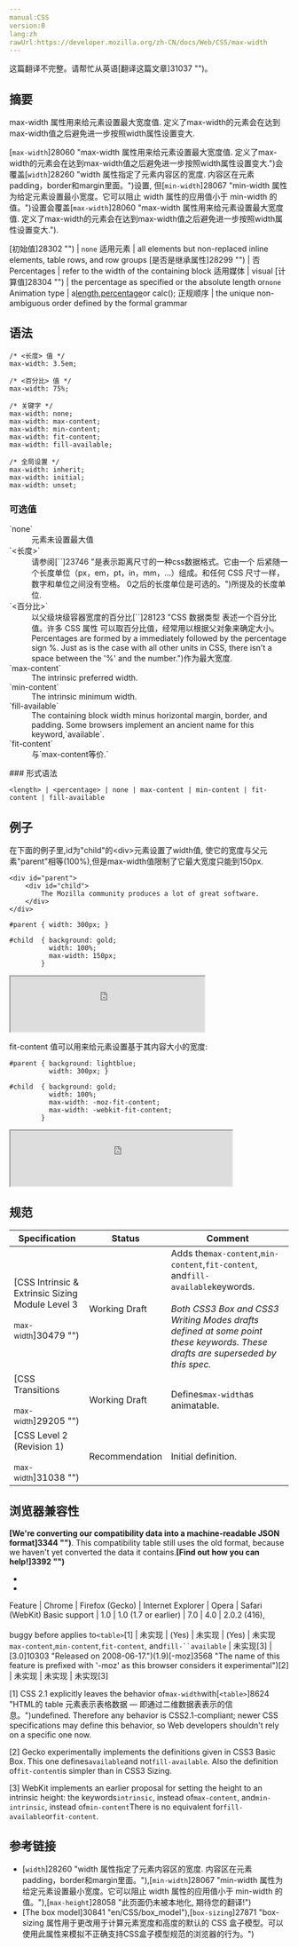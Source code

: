 ```yaml
---
manual:CSS
version:0
lang:zh
rawUrl:https://developer.mozilla.org/zh-CN/docs/Web/CSS/max-width
---
```




这篇翻译不完整。请帮忙从英语[翻译这篇文章]31037 "")。





## 摘要<a name="摘要"></a>


max-width 属性用来给元素设置最大宽度值. 定义了max-width的元素会在达到max-width值之后避免进一步按照width属性设置变大.



[`max-width`]28060 "max-width 属性用来给元素设置最大宽度值. 定义了max-width的元素会在达到max-width值之后避免进一步按照width属性设置变大.")会覆盖[`width`]28260 "width 属性指定了元素内容区的宽度. 内容区在元素padding，border和margin里面。")设置, 但[`min-width`]28067 "min-width 属性为给定元素设置最小宽度。它可以阻止 width 属性的应用值小于 min-width 的值。")设置会覆盖[`max-width`]28060 "max-width 属性用来给元素设置最大宽度值. 定义了max-width的元素会在达到max-width值之后避免进一步按照width属性设置变大.").


[初始值]28302 "") | `none` 
适用元素 | all elements but non-replaced inline elements, table rows, and row groups 
[是否是继承属性]28299 "") | 否 
Percentages | refer to the width of the containing block 
适用媒体 | visual 
[计算值]28304 "") | the percentage as specified or the absolute length or`none` 
Animation type | a[length](%4561#Interpolation "Values of the <length> CSS data type are interpolated as real, floating-point numbers."),[percentage](%4567#Interpolation "Values of the <percentage> CSS data type are interpolated as real, floating-point numbers.")or calc(); 
正规顺序 | the unique non-ambiguous order defined by the formal grammar 


## 语法<a name="语法"></a>

```
/* <长度> 值 */
max-width: 3.5em;

/* <百分比> 值 */
max-width: 75%;

/* 关键字 */
max-width: none;
max-width: max-content;
max-width: min-content;
max-width: fit-content;
max-width: fill-available;

/* 全局设置 */
max-width: inherit;
max-width: initial;
max-width: unset;
```

### 可选值<a name="可选值"></a>
<dl><dt id=''>`none`</dt><dd>元素未设置最大值</dd><dt id=''>`<长度>`</dt><dd>请参阅[`<length>`]23746 "是表示距离尺寸的一种css数据格式。它由一个 <number> 后紧随一个长度单位（px，em，pt，in，mm，...）组成。和任何 CSS 尺寸一样，数字和单位之间没有空格。<number> 0之后的长度单位是可选的。")所提及的长度单位.</dd><dt id=''>`<百分比>`</dt><dd>以父级块级容器宽度的百分比[`<percentage>`]28123 "CSS 数据类型 <percentage> 表述一个百分比值。许多 CSS 属性 可以取百分比值，经常用以根据父对象来确定大小。Percentages are formed by a <number> immediately followed by the percentage sign %. Just as is the case with all other units in CSS, there isn't a space between the '%' and the number.")作为最大宽度.</dd><dt id=''>`max-content`<i></i></dt><dd>The intrinsic preferred width.</dd><dt id=''>`min-content`<i></i></dt><dd>The intrinsic minimum width.</dd><dt id=''>`fill-available`<i></i></dt><dd>The containing block width minus horizontal margin, border, and padding. Some browsers implement an ancient name for this keyword,`available`.</dd><dt id=''>`fit-content`<i></i></dt><dd>与`max-content等价.`</dd></dl>
### 形式语法<a name="形式语法"></a>

```
<length> | <percentage> | none | max-content | min-content | fit-content | fill-available
```

## 例子<a name="例子"></a>


在下面的例子里,id为&quot;child&quot;的&lt;div&gt;元素设置了width值, 使它的宽度与父元素&quot;parent&quot;相等(100%),但是max-width值限制了它最大宽度只能到150px.


```
<div id="parent">
    <div id="child">
        The Mozilla community produces a lot of great software.
    </div>
</div>
```

```
#parent { width: 300px; }

#child  { background: gold;
          width: 100%;
          max-width: 150px;
        }
```



<iframe src='https://mdn.mozillademos.org/zh-CN/docs/Web/CSS/max-width$samples/basic-max-width-demo?revision=1253295' width='350' height='100'></iframe>




fit-content 值可以用来给元素设置基于其内容大小的宽度:


```
#parent { background: lightblue;
          width: 300px; }

#child  { background: gold;
          width: 100%;
          max-width: -moz-fit-content;
          max-width: -webkit-fit-content;
        }
```



<iframe src='https://mdn.mozillademos.org/zh-CN/docs/Web/CSS/max-width$samples/fit-content-demo?revision=1253295' width='400' height='100'></iframe>



## 规范<a name="规范"></a>

Specification | Status | Comment 
 ---  |  ---  |  ---  | 
[CSS Intrinsic &amp; Extrinsic Sizing Module Level 3<br></br><small>max-width</small>]30479 "") | Working Draft | Adds the`max-content`,`min-content`,`fit-content`, and`fill-available`keywords.<br></br>*Both CSS3 Box and CSS3 Writing Modes drafts defined at some point these keywords. These drafts are superseded by this spec.* 
[CSS Transitions<br></br><small>max-width</small>]29205 "") | Working Draft | Defines`max-width`as animatable. 
[CSS Level 2 (Revision 1)<br></br><small>max-width</small>]31038 "") | Recommendation | Initial definition. 


## 浏览器兼容性<a name="Browser_Compatibility"></a>


**[We&#39;re converting our compatibility data into a machine-readable JSON format]3344 "")**. This compatibility table still uses the old format, because we haven&#39;t yet converted the data it contains.**[Find out how you can help!]3392 "")**


* 
* 

Feature | Chrome | Firefox (Gecko) | Internet Explorer | Opera | Safari (WebKit) 
Basic support | 1.0 | 1.0 (1.7 or earlier) | 7.0 | 4.0 | 2.0.2 (416),<br></br>buggy before 
applies to`<table>`[1] | 未实现 | (Yes) | 未实现 | (Yes) | 未实现 
`max-content`,`min-content`,`fit-content`, and`fill-``available`<i></i> | 未实现[3] | [3.0]10303 "Released on 2008-06-17.")(1.9)[-moz]3568 "The name of this feature is prefixed with '-moz' as this browser considers it experimental")[2] | 未实现 | 未实现 | 未实现[3] 





[1] CSS 2.1 explicitly leaves the behavior of`max-width`with[`<table>`]8624 "HTML的 table 元素表示表格数据 — 即通过二维数据表表示的信息。")undefined. Therefore any behavior is CSS2.1-compliant; newer CSS specifications may define this behavior, so Web developers shouldn&#39;t rely on a specific one now.



[2] Gecko experimentally implements the definitions given in CSS3 Basic Box. This one defines`available`and not`fill-available`. Also the definition of`fit-content`is simpler than in CSS3 Sizing.



[3] WebKit implements an earlier proposal for setting the height to an intrinsic height: the keywords`intrinsic`, instead of`max-content`, and`min-intrinsic`, instead of`min-content`There is no equivalent for`fill-available`or`fit-content`.


## 参考链接<a name="参考链接"></a>

* [`width`]28260 "width 属性指定了元素内容区的宽度. 内容区在元素padding，border和margin里面。"),[`min-width`]28067 "min-width 属性为给定元素设置最小宽度。它可以阻止 width 属性的应用值小于 min-width 的值。"),[`max-height`]28058 "此页面仍未被本地化, 期待您的翻译!")
* [The box model]30841 "en/CSS/box_model"),[`box-sizing`]27871 "box-sizing 属性用于更改用于计算元素宽度和高度的默认的 CSS 盒子模型。可以使用此属性来模拟不正确支持CSS盒子模型规范的浏览器的行为。")



